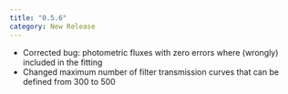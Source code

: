 ```yaml
---
title: "0.5.6"
category: New Release
---
```

- Corrected bug: photometric fluxes with zero errors where (wrongly) included in the fitting
- Changed maximum number of filter transmission curves that can be defined from 300 to 500
